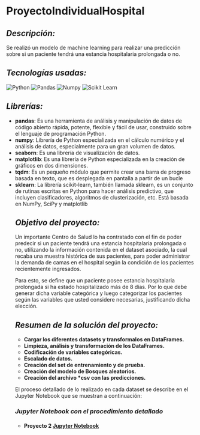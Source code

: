 # ProyectoIndividualHospital

## _Descripción:_
Se realizó un modelo de machine learning para realizar una predicción sobre si un paciente tendrá una estancia hospitalaria prolongada o no.

## _Tecnologías usadas:_
![Python](https://img.shields.io/badge/Python-FFD43B?style=for-the-badge&logo=python&logoColor=blue)
![Pandas](https://img.shields.io/badge/Pandas-2C2D72?style=for-the-badge&logo=pandas&logoColor=white)
![Numpy](https://img.shields.io/badge/Numpy-777BB4?style=for-the-badge&logo=numpy&logoColor=white)
![Scikit Learn](https://img.shields.io/badge/scikit_learn-F7931E?style=for-the-badge&logo=scikit-learn&logoColor=white)

## _Librerías:_
<ul>
    <li><strong>pandas</strong>: Es una herramienta de análisis y manipulación de datos de código abierto rápida, potente, flexible y fácil de usar, construido sobre el lenguaje de programación Python.</li>
    <li><strong>numpy</strong>: Librería de Python especializada en el cálculo numérico y el análisis de datos, especialmente para un gran volumen de datos.</li>
    <li><strong>seaborn</strong>: Es una librería de visualización de datos.</li>
    <li><strong>matplotlib</strong>: Es una librería de Python especializada en la creación de gráficos en dos dimensiones.</li>
    <li><strong>tqdm</strong>: Es un pequeño módulo que permite crear una barra de progreso basada en texto, que es desplegada en pantalla a partir de un bucle</li>
    <li><strong>sklearn</strong>: La librería scikit-learn, también llamada sklearn, es un conjunto de rutinas escritas en Python para hacer análisis predictivo, que incluyen clasificadores, algoritmos de clusterización, etc. Está basada en NumPy, SciPy y matplotlib </li>

## _Objetivo del proyecto:_
Un importante Centro de Salud lo ha contratado con el fin de poder predecir si un paciente tendrá una estancia hospitalaria prolongada o no, utilizando la información contenida en el dataset asociado, la cual recaba una muestra histórica de sus pacientes, para poder administrar la demanda de camas en el hospital según la condición de los pacientes recientemente ingresados.

Para esto, se define que un paciente posee estancia hospitalaria prolongada si ha estado hospitalizado más de 8 días. Por lo que debe generar dicha variable categórica y luego categorizar los pacientes según las variables que usted considere necesarias, justificando dicha elección.

## _Resumen de la solución del proyecto:_
<ul>
  <li>
      <strong>Cargar los diferentes datasets y transformalos en DataFrames.</strong>
  </li>
  <li><strong>Limpieza, análisis y transformación de los DataFrames.</strong></li>
  <li><strong>Codificación de variables categóricas.</strong></li>
  <li><strong>Escalado de datos.</strong></li>
  <li><strong>Creación del set de entrenamiento y de prueba.</strong></li>
  <li><strong>Creación del modelo de Bosques aleatorios.</strong></li>
  <li><strong>Creación del archivo *csv con las predicciones.</strong></li>
</ul>

El proceso detallado de lo realizado en cada dataset se describe en el Jupyter Notebook que se muestran a continuación:

<h3>
  <i>Jupyter Notebook con el procedimiento detallado</i>
  <h4>
    <ul>
      <li>
        <strong>Proyecto 2</strong>
        <a href="https://github.com/JozCrzBrgn/ProyectoIndividualHospital/blob/main/ML_Hospitales.ipynb">Jupyter Notebook</a>
      </li>
    </ul>
   <h4>
</h3>
